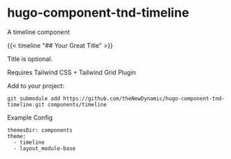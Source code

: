 # hugo-component-tnd-timeline

A timeline component

{{< timeline "## Your Great Title" >}}

Title is optional.

Requires Tailwind CSS + Tailwind Grid Plugin

Add to your project:

`git submodule add https://github.com/theNewDynamic/hugo-component-tnd-timeline.git components/timeline`

Example Config

```
themesDir: components
theme:
  - timeline
  - layout_module-base
```
